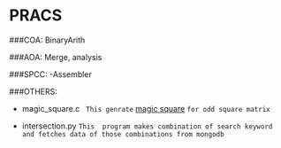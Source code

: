 PRACS
=====
###COA: BinaryArith

###AOA: Merge, analysis

###SPCC:  -Assembler


###OTHERS:

* magic_square.c  ` This genrate` [magic square](http://en.wikipedia.org/wiki/Magic_square) `for odd square matrix`

* intersection.py `This  program makes combination of search keyword and fetches data of those combinations from mongodb`
